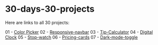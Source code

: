 # 30-days-30-projects

Here are links to all 30 projects:

01 - [Color Picker](https://rabiaismail21.github.io/30-days-30-projects/Color-picker)
02 - [Responsive-navbar](https://rabiaismail21.github.io/30-days-30-projects/Responsive-navbar)
03 - [Tip-Calculator](https://rabiaismail21.github.io/30-days-30-projects/Tip-Calculator)
04 - [Digital Clock](https://rabiaismail21.github.io/30-days-30-projects/Digital-Clock)
05 - [Stop-watch](https://rabiaismail21.github.io/30-days-30-projects/Stop-watch)
06 - [Pricing-cards](https://rabiaismail21.github.io/30-days-30-projects/Pricing-cards)
07 - [Dark-mode-toggle](https://rabiaismail21.github.io/30-days-30-projects/Dark-mode-toggle)